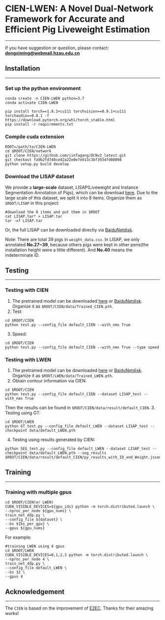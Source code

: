 # CIEN-LWEN: A Novel Dual-Network Framework for Accurate and Efficient Pig Liveweight Estimation

---
If you have suggestion or question, please contact: **dongximing@webmail.hzau.edu.cn**
## Installation

---
### Set up the python environment
```shell
conda create -n CIEN-LWEN python=3.7
conda activate CIEN-LWEN

pip install torch==1.8.1+cu111 torchvision==0.9.1+cu111 torchaudio==0.8.1 -f https://download.pytorch.org/whl/torch_stable.html
pip install -r requirements.txt
```
### Compile cuda extension
```shell
ROOT=/path/to/CIEN-LWEN
cd $ROOT/CIEN/network
git clone https://github.com/jinfagang/DCNv2_latest.git
git checkout fa9b2fd740ced2a22e0e7e913c3bf3934fd08098
python setup.py build develop
```
### Download the LISAP dataset
We provide a **large-scale** dataset, LISAP(Liveweight and Instance Segmentation Annotation of Pigs), which
can be download [here](https://tmp.link/room/67297c70a9b9c). Due to the large scale of this dataset, we split it into 8 items.
Organize them as `$ROOT/LISAP` in this project:
```shell
#download the 8 items and put them in $ROOT
cat LISAP.tar* > LISAP.tar
tar -xf LISAP.tar
```
Or, the full LISAP can be downloaded directly via [BaiduNetdisk](https://pan.baidu.com/s/1uYccMAzP7pSorbzIGkBEwQ?pwd=hzau).

Note: There are total 39 pigs in `weight_data.csv`. In LISAP, we only annotated **No.27~39**, because others pigs were
kept in other pens(the installation height were a little different). And **No.40** means the indeterminate ID.

## Testing

---

### Testing with CIEN
1. The pretrained model can be downloaded [here](https://tmp.link/f/67281ed4da45b) or [BaiduNetdisk](https://pan.baidu.com/s/135eHmhn9ZjMb7WSsfgecNw?pwd=hzau). Organize it as `$ROOT/CIEN/data/Trained_CIEN.pth`.
2. Test:
```shell
cd $ROOT/CIEN
python test.py --config_file default_CIEN --with_nms True
```
3. Speed:
```shell
cd $ROOT/CIEN
python test.py --config_file default_CIEN --with_nms True --type speed
```

### Testing with LWEN
1. The pretrained model can be downloaded [here](https://tmp.link/f/67281f1df3154) or [BaiduNetdisk](https://pan.baidu.com/s/1_tRlfB6ciFVE25igS2_riw?pwd=hzau). Organize it as `$ROOT/LWEN/data/Trained_LWEN.pth`.
2. Obtain contour information via CIEN:
```shell
cd $ROOT/CIEN
python test.py --config_file default_CIEN --dataset LISAP_test --with_nms True
```
Then the results can be found in `$ROOT/CIEN/data/result/default_CIEN`.
3. Testing using GT:
```shell
cd $ROOT/LWEN
python GT_test.py --config_file default_LWEN --dataset LISAP_test --checkpoint data/default_LWEN.pth
```
4. Testing using results generated by CIEN:
```shell
python SEG_test.py --config_file default_LWEN --dataset LISAP_test --checkpoint data/default_LWEN.pth --seg_results $ROOT/CIEN/data/result/default_CIEN/py_results_with_ID_and_Weight.jsson
```

## Training

---
### Training with multiple gpus
```shell
cd $ROOT/CIEN(or LWEN)
CUDA_VISIBLE_DEVICES=${gpu_ids} python -m torch.distributed.launch \
--nproc_per_node ${gpu_nums} \
train_net_ddp.py \
--config_file ${dataset} \
--bs ${bs_per_gpu} \
--gpus ${gpu_nums}
```
For example:
```shell
#training LWEN using 4 gpus
cd $ROOT/LWEN
CUDA_VISIBLE_DEVICES=0,1,2,3 python -m torch.distributed.launch \
--nproc_per_node 4 \
train_net_ddp.py \
--config_file default_LWEN \
--bs 32 \
--gpus 4
```

## Acknowledgement

---
The `CIEN` is based on the improvement of [E2EC](https://github.com/zhang-tao-whu/e2ec). Thanks for their amazing works!
